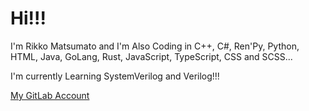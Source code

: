# Hi!!!

I'm Rikko Matsumato and I'm Also Coding in C++, C#, Ren'Py, Python, HTML, Java, GoLang, Rust, JavaScript, TypeScript, CSS and SCSS...

I'm currently Learning SystemVerilog and Verilog!!!

[My GitLab Account](https://gitlab.com/RikkoMatsumato)
